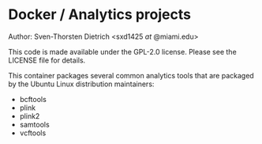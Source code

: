 # Docker / Analytics projects

Author: Sven-Thorsten Dietrich <sxd1425 _at_ @miami.edu>

This code is made available under the GPL-2.0 license.
Please see the LICENSE file for details.

This container packages several common analytics tools that
are packaged by the Ubuntu Linux distribution maintainers:

 - bcftools
 - plink
 - plink2
 - samtools
 - vcftools

